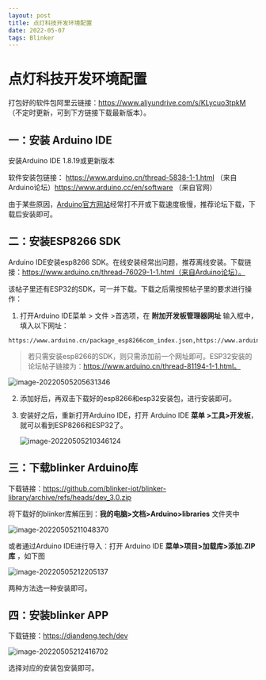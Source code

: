 ```yaml
---
layout: post
title: 点灯科技开发环境配置
date: 2022-05-07
tags: Blinker   
---
```



# 点灯科技开发环境配置
打包好的软件包阿里云链接：https://www.aliyundrive.com/s/KLycuo3tpkM （不定时更新，可到下方链接下载最新版本）。

## 一：安装 Arduino IDE

安装Arduino IDE 1.8.19或更新版本

软件安装包链接： https://www.arduino.cn/thread-5838-1-1.html （来自Arduino论坛）https://www.arduino.cc/en/software （来自官网）

由于某些原因，[Arduino官方网站](https://www.arduino.cc/en/Main/Software)经常打不开或下载速度极慢，推荐论坛下载，下载后安装即可。

## 二：安装ESP8266 SDK

Arduino IDE安装esp8266 SDK。在线安装经常出问题，推荐离线安装。下载链接：https://www.arduino.cn/thread-76029-1-1.html（来自Arduino论坛）。

该帖子里还有ESP32的SDK，可一并下载。下载之后需按照帖子里的要求进行操作：

1. 打开Arduino IDE菜单 > 文件 >首选项，在 **附加开发板管理器网址** 输入框中，填入以下网址：

``` 
https://www.arduino.cn/package_esp8266com_index.json,https://www.arduino.cn/package_esp32_index.jsonhttps://www.arduino.cn/package_esp32_index.json
```

> 若只需安装esp8266的SDK，则只需添加前一个网址即可。ESP32安装的论坛帖子链接为：https://www.arduino.cn/thread-81194-1-1.html。

![image-20220505205631346](https://s2.loli.net/2022/05/05/yEhm6GViKWkgM2Y.png)

2. 添加好后，再双击下载好的esp8266和esp32安装包，进行安装即可。

3. 安装好之后，重新打开Arduino IDE，打开 Arduino IDE **菜单 >工具>开发板**，就可以看到ESP8266和ESP32了。

   ![image-20220505210346124](https://s2.loli.net/2022/05/05/aih2nyd6GwcXrVS.png)

## 三：下载blinker Arduino库

下载链接：https://github.com/blinker-iot/blinker-library/archive/refs/heads/dev_3.0.zip

将下载好的blinker库解压到：**我的电脑>文档>Arduino>libraries** 文件夹中

![image-20220505211048370](https://s2.loli.net/2022/05/05/tXjeKHE6iZWz9y8.png)

或者通过Arduino IDE进行导入：打开 Arduino IDE **菜单>项目>加载库>添加.ZIP库** ，如下图

![image-20220505212205137](https://s2.loli.net/2022/05/05/WeRZOIctnrazCwH.png)

两种方法选一种安装即可。

## 四：安装blinker APP

下载链接：https://diandeng.tech/dev

![image-20220505212416702](https://s2.loli.net/2022/05/05/tIKycTeXLuvbDoW.png)

选择对应的安装包安装即可。
